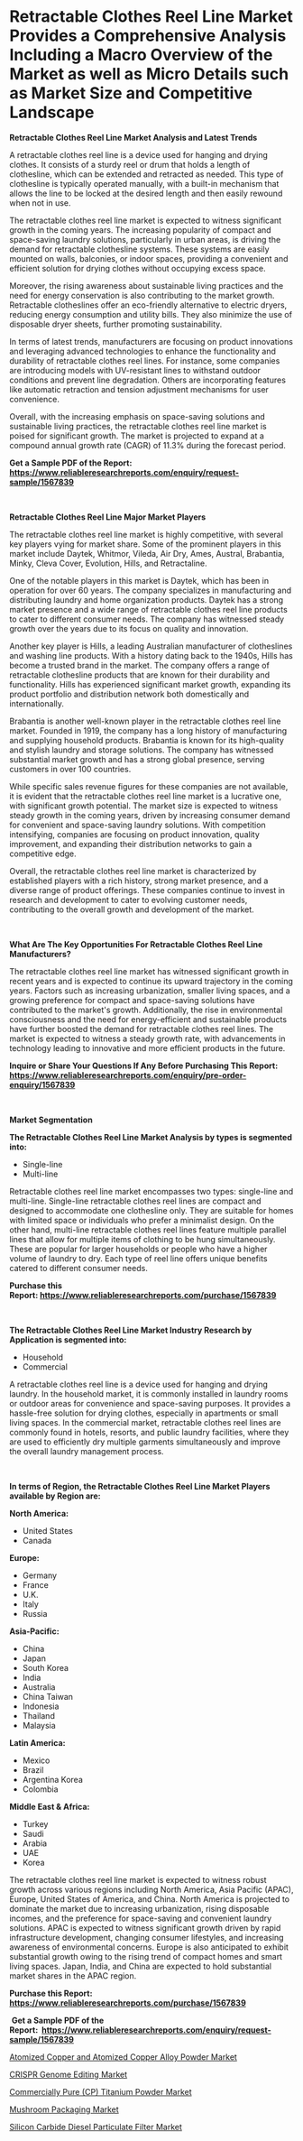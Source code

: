 <p><h1>Retractable Clothes Reel Line Market Provides a Comprehensive Analysis Including a Macro Overview of the Market as well as Micro Details such as Market Size and Competitive Landscape</h1></p><p><strong>Retractable Clothes Reel Line Market Analysis and Latest Trends</strong></p>
<p><p>A retractable clothes reel line is a device used for hanging and drying clothes. It consists of a sturdy reel or drum that holds a length of clothesline, which can be extended and retracted as needed. This type of clothesline is typically operated manually, with a built-in mechanism that allows the line to be locked at the desired length and then easily rewound when not in use.</p><p>The retractable clothes reel line market is expected to witness significant growth in the coming years. The increasing popularity of compact and space-saving laundry solutions, particularly in urban areas, is driving the demand for retractable clothesline systems. These systems are easily mounted on walls, balconies, or indoor spaces, providing a convenient and efficient solution for drying clothes without occupying excess space.</p><p>Moreover, the rising awareness about sustainable living practices and the need for energy conservation is also contributing to the market growth. Retractable clotheslines offer an eco-friendly alternative to electric dryers, reducing energy consumption and utility bills. They also minimize the use of disposable dryer sheets, further promoting sustainability.</p><p>In terms of latest trends, manufacturers are focusing on product innovations and leveraging advanced technologies to enhance the functionality and durability of retractable clothes reel lines. For instance, some companies are introducing models with UV-resistant lines to withstand outdoor conditions and prevent line degradation. Others are incorporating features like automatic retraction and tension adjustment mechanisms for user convenience.</p><p>Overall, with the increasing emphasis on space-saving solutions and sustainable living practices, the retractable clothes reel line market is poised for significant growth. The market is projected to expand at a compound annual growth rate (CAGR) of 11.3% during the forecast period.</p></p>
<p><strong>Get a Sample PDF of the Report:&nbsp; <a href="https://www.reliableresearchreports.com/enquiry/request-sample/1567839">https://www.reliableresearchreports.com/enquiry/request-sample/1567839</a></strong></p>
<p>&nbsp;</p>
<p><strong>Retractable Clothes Reel Line Major Market Players</strong></p>
<p><p>The retractable clothes reel line market is highly competitive, with several key players vying for market share. Some of the prominent players in this market include Daytek, Whitmor, Vileda, Air Dry, Ames, Austral, Brabantia, Minky, Cleva Cover, Evolution, Hills, and Retractaline.</p><p>One of the notable players in this market is Daytek, which has been in operation for over 60 years. The company specializes in manufacturing and distributing laundry and home organization products. Daytek has a strong market presence and a wide range of retractable clothes reel line products to cater to different consumer needs. The company has witnessed steady growth over the years due to its focus on quality and innovation.</p><p>Another key player is Hills, a leading Australian manufacturer of clotheslines and washing line products. With a history dating back to the 1940s, Hills has become a trusted brand in the market. The company offers a range of retractable clothesline products that are known for their durability and functionality. Hills has experienced significant market growth, expanding its product portfolio and distribution network both domestically and internationally.</p><p>Brabantia is another well-known player in the retractable clothes reel line market. Founded in 1919, the company has a long history of manufacturing and supplying household products. Brabantia is known for its high-quality and stylish laundry and storage solutions. The company has witnessed substantial market growth and has a strong global presence, serving customers in over 100 countries.</p><p>While specific sales revenue figures for these companies are not available, it is evident that the retractable clothes reel line market is a lucrative one, with significant growth potential. The market size is expected to witness steady growth in the coming years, driven by increasing consumer demand for convenient and space-saving laundry solutions. With competition intensifying, companies are focusing on product innovation, quality improvement, and expanding their distribution networks to gain a competitive edge.</p><p>Overall, the retractable clothes reel line market is characterized by established players with a rich history, strong market presence, and a diverse range of product offerings. These companies continue to invest in research and development to cater to evolving customer needs, contributing to the overall growth and development of the market.</p></p>
<p>&nbsp;</p>
<p><strong>What Are The Key Opportunities For Retractable Clothes Reel Line Manufacturers?</strong></p>
<p><p>The retractable clothes reel line market has witnessed significant growth in recent years and is expected to continue its upward trajectory in the coming years. Factors such as increasing urbanization, smaller living spaces, and a growing preference for compact and space-saving solutions have contributed to the market's growth. Additionally, the rise in environmental consciousness and the need for energy-efficient and sustainable products have further boosted the demand for retractable clothes reel lines. The market is expected to witness a steady growth rate, with advancements in technology leading to innovative and more efficient products in the future.</p></p>
<p><strong>Inquire or Share Your Questions If Any Before Purchasing This Report: <a href="https://www.reliableresearchreports.com/enquiry/pre-order-enquiry/1567839">https://www.reliableresearchreports.com/enquiry/pre-order-enquiry/1567839</a></strong></p>
<p>&nbsp;</p>
<p><strong>Market Segmentation</strong></p>
<p><strong>The Retractable Clothes Reel Line Market Analysis by types is segmented into:</strong></p>
<p><ul><li>Single-line</li><li>Multi-line</li></ul></p>
<p><p>Retractable clothes reel line market encompasses two types: single-line and multi-line. Single-line retractable clothes reel lines are compact and designed to accommodate one clothesline only. They are suitable for homes with limited space or individuals who prefer a minimalist design. On the other hand, multi-line retractable clothes reel lines feature multiple parallel lines that allow for multiple items of clothing to be hung simultaneously. These are popular for larger households or people who have a higher volume of laundry to dry. Each type of reel line offers unique benefits catered to different consumer needs.</p></p>
<p><strong>Purchase this Report:&nbsp;<a href="https://www.reliableresearchreports.com/purchase/1567839">https://www.reliableresearchreports.com/purchase/1567839</a></strong></p>
<p>&nbsp;</p>
<p><strong>The Retractable Clothes Reel Line Market Industry Research by Application is segmented into:</strong></p>
<p><ul><li>Household</li><li>Commercial</li></ul></p>
<p><p>A retractable clothes reel line is a device used for hanging and drying laundry. In the household market, it is commonly installed in laundry rooms or outdoor areas for convenience and space-saving purposes. It provides a hassle-free solution for drying clothes, especially in apartments or small living spaces. In the commercial market, retractable clothes reel lines are commonly found in hotels, resorts, and public laundry facilities, where they are used to efficiently dry multiple garments simultaneously and improve the overall laundry management process.</p></p>
<p>&nbsp;</p>
<p><strong>In terms of Region, the Retractable Clothes Reel Line Market Players available by Region are:</strong></p>
<p>
    <p> <strong> North America: </strong>
        <ul>
            <li>United States</li>
            <li>Canada</li>
        </ul>
        </p> 
    <p> <strong> Europe: </strong>
        <ul>
            <li>Germany</li>
            <li>France</li>
            <li>U.K.</li>
            <li>Italy</li>
            <li>Russia</li>
        </ul>
        </p> 
    <p> <strong> Asia-Pacific: </strong>
        <ul>
            <li>China</li>
            <li>Japan</li>
            <li>South Korea</li>
            <li>India</li>
            <li>Australia</li>
            <li>China Taiwan</li>
            <li>Indonesia</li>
            <li>Thailand</li>
            <li>Malaysia</li>
        </ul>
        </p> 
    <p> <strong> Latin America: </strong>
        <ul>
            <li>Mexico</li>
            <li>Brazil</li>
            <li>Argentina Korea</li>
            <li>Colombia</li>
        </ul>
        </p> 
    <p> <strong> Middle East & Africa: </strong>
        <ul>
            <li>Turkey</li>
            <li>Saudi</li>
            <li>Arabia</li>
            <li>UAE</li>
            <li>Korea</li>
        </ul>
    </p>
    </p>
<p><p>The retractable clothes reel line market is expected to witness robust growth across various regions including North America, Asia Pacific (APAC), Europe, United States of America, and China. North America is projected to dominate the market due to increasing urbanization, rising disposable incomes, and the preference for space-saving and convenient laundry solutions. APAC is expected to witness significant growth driven by rapid infrastructure development, changing consumer lifestyles, and increasing awareness of environmental concerns. Europe is also anticipated to exhibit substantial growth owing to the rising trend of compact homes and smart living spaces. Japan, India, and China are expected to hold substantial market shares in the APAC region.</p></p>
<p><strong>Purchase this Report: <a href="https://www.reliableresearchreports.com/purchase/1567839">https://www.reliableresearchreports.com/purchase/1567839</a></strong></p>
<p>&nbsp;<strong>Get a Sample PDF of the Report:&nbsp;&nbsp;<a href="https://www.reliableresearchreports.com/enquiry/request-sample/1567839">https://www.reliableresearchreports.com/enquiry/request-sample/1567839</a></strong></p>
<p><strong></strong></p>
<p><p><a href="https://www.linkedin.com/pulse/atomized-copper-alloy-powder-market-research-report-rq8ze/">Atomized Copper and Atomized Copper Alloy Powder Market</a></p><p><a href="https://medium.com/@soap.equip.win/crispr-genome-editing-market-analysis-its-cagr-market-segmentation-and-global-industry-overview-39120a4c83e5">CRISPR Genome Editing Market</a></p><p><a href="https://www.linkedin.com/pulse/commercially-pure-cp-titanium-powder-market-research-report-ucewe/">Commercially Pure (CP) Titanium Powder Market</a></p><p><a href="https://medium.com/@yashreports27/mushroom-packaging-market-size-growth-forecast-2023-2030-061a10ad7c34">Mushroom Packaging Market</a></p><p><a href="https://www.linkedin.com/pulse/silicon-carbide-diesel-particulate-filter-market-research-qajmc/">Silicon Carbide Diesel Particulate Filter Market</a></p></p>